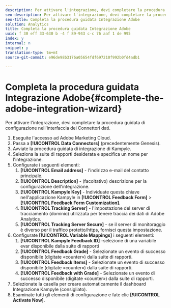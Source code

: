 ```yaml
---
description: Per attivare l'integrazione, devi completare la procedura guidata di configurazione nell'interfaccia dei Connettori dati.
seo-description: Per attivare l'integrazione, devi completare la procedura guidata di configurazione nell'interfaccia dei Connettori dati.
seo-title: Completa la procedura guidata Integrazione Adobe
solution: Analytics
title: Completa la procedura guidata Integrazione Adobe
uuid: f 30 eff 33-630 b -4 f 89-943 c-c 76 aaf 1 de 995
index: y
internal: n
snippet: y
translation-type: tm+mt
source-git-commit: e96de98b3176a05654fdf697210f992b0fd4adb1

---
```



# Completa la procedura guidata Integrazione Adobe{#complete-the-adobe-integration-wizard}

Per attivare l'integrazione, devi completare la procedura guidata di configurazione nell'interfaccia dei Connettori dati.

1. Eseguite l'accesso ad Adobe Marketing Cloud.
1. Passa a **[!UICONTROL Data Connectors]** (precedentemente Genesis).
1. Avviate la procedura guidata di integrazione di Kampyle.
1. Seleziona la suite di rapporti desiderata e specifica un nome per l'integrazione.
1. Configurate i seguenti elementi:
   1. **[!UICONTROL Email address]** - l'indirizzo e-mail del contatto principale.
   1. **[!UICONTROL Description]** - (facoltativo) descrizione per la configurazione dell'integrazione.
   1. **[!UICONTROL Kampyle Key]** - Individuate questa chiave nell'applicazione Kampyle in **[!UICONTROL Feedback Form]** &gt; **[!UICONTROL Feedback Form Customization]**.
   1. **[!UICONTROL Tracking Server]** - l'impostazione del server di tracciamento (dominio) utilizzata per tenere traccia dei dati di Adobe Analytics.
   1. **[!UICONTROL Tracking Server Secure]** - se il server di monitoraggio è diverso per il traffico protetto/https, fornisci questa impostazione.
1. Configurate **[!UICONTROL Variable Mappings]** i seguenti elementi:
   1. **[!UICONTROL Kampyle Feedback ID]** -selezione di una variabile evar disponibile dalla suite di rapporti
   1. **[!UICONTROL Feedback Grade]** - Selezionate un evento di successo disponibile (digitate «counter») dalla suite di rapporti.
   1. **[!UICONTROL Feedback Items]** - Selezionate un evento di successo disponibile (digitate «counter») dalla suite di rapporti.
   1. **[!UICONTROL Feedback with Grade]** - Selezionate un evento di successo disponibile (digitate «counter») dalla suite di rapporti.
1. Selezionate la casella per creare automaticamente il dashboard Integrazione Kampyle (consigliato).
1. Esaminate tutti gli elementi di configurazione e fate clic **[!UICONTROL Activate Now]**.
